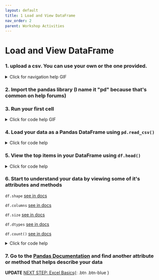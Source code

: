```yaml
---
layout: default
title: 1 Load and View DataFrame
nav_order: 2
parent: Workshop Activities
---
```

# Load and View DataFrame

### 1. upload a csv. You can use your own or the one provided.
<details>
<summary>Click for navigation help GIF</summary>
<img src="images\upload-csv.gif">
</details>

### 2. Import the pandas library (I name it "pd" because that's common on help forums)
### 3. Run your first cell

<details>
<summary>Click for code help GIF</summary>
<img src="images\import-pandas.gif">
</details>

### 4. Load your data as a Pandas DataFrame using `pd.read_csv()`
<details>
<summary>Click for code help</summary>
<p>"header = 0" tells the function that your data has headings on row 0</p>
<img src="images\loading-csv.PNG">
</details>

### 5. View the top items in your DataFrame using `df.head()`
<details>
<summary>Click for code help</summary>
<p>by default, <b>head()</b> shows the top 5 rows of your DataFrame, but pass it any number to show more</p>
<img src="images\movie-head.PNG">
</details>

### 6. Start to understand your data by viewing some of it's attributes and methods
`df.shape` [see in docs](https://pandas.pydata.org/docs/reference/api/pandas.DataFrame.shape.html#pandas.DataFrame.shape)

`df.columns` [see in docs](https://pandas.pydata.org/docs/reference/api/pandas.DataFrame.columns.html#pandas.DataFrame.columns)

`df.size` [see in docs](https://pandas.pydata.org/docs/reference/api/pandas.DataFrame.size.html#pandas.DataFrame.size)

`df.dtypes` [see in docs](https://pandas.pydata.org/docs/reference/api/pandas.DataFrame.dtypes.html#pandas.DataFrame.dtypes)

`df.count()` [see in docs](https://pandas.pydata.org/docs/reference/api/pandas.DataFrame.count.html)

<details>
<summary>Click for code help</summary>
<img src="images\df-shape.PNG">
<img src="images\df-cols.PNG">
<img src="images\df-size.PNG">
<img src="images\df-dtypes.PNG">
<img src="images\df-count.PNG">
</details>

### 7. Go to the [Pandas Documentation](https://pandas.pydata.org/docs/reference/frame.html) and find another attribute or method that helps describe your data

**UPDATE**
[NEXT STEP: Excel Basics](basics-data-cleaning.html){: .btn .btn-blue }
